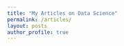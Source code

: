 ```yaml
---
title: "My Articles on Data Science"
permalink: /articles/
layout: posts
author_profile: true
---
```

